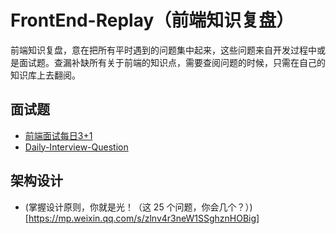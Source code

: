 # FrontEnd-Replay（前端知识复盘）
前端知识复盘，意在把所有平时遇到的问题集中起来，这些问题来自开发过程中或是面试题。查漏补缺所有关于前端的知识点，需要查阅问题的时候，只需在自己的知识库上去翻阅。

## 面试题
* [前端面试每日3+1](http://www.h-camel.com/)
* [Daily-Interview-Question](https://github.com/Advanced-Frontend/Daily-Interview-Question/blob/master/datum/summary.md)

## 架构设计
* (掌握设计原则，你就是光！（这 25 个问题，你会几个？）)[https://mp.weixin.qq.com/s/zlnv4r3neW1SSghznHOBig]
